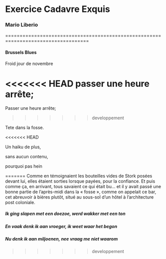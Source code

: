 # Exercice Cadavre Exquis
### Mario Liberio

===================================================================================

#### Brussels Blues




Froid jour de novembre


<<<<<<< HEAD
passer une heure arrête;
=======
Passer une heure arrête;
>>>>>>> developpement


Tete dans la fosse.

<<<<<<< HEAD

Un haiku de plus,

sans aucun contenu,

pourquoi pas hein


=======
Comme en témoignaient les bouteilles vides de Stork posées devant lui, elles étaient sorties lorsque payées, pour la confiance. Et puis comme ça, en arrivant, tous savaient ce qui était bu... et il y avait passé une bonne partie de l’après-midi dans la « fosse », comme on appelait ce bar, cet abreuvoir à bières plutôt, situé au sous-sol d’un hôtel à l’architecture post coloniale.
##### Ik ging slapen met een doezoe, werd wakker met een ton
##### En vaak denk ik aan vroeger, ik weet waar het begon
##### Nu denk ik aan miljoenen, nee vraag me niet waarom
>>>>>>> developpement
